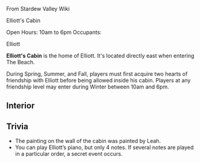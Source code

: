 From Stardew Valley Wiki

Elliott's Cabin

Open Hours: 10am to 6pm Occupants:

Elliott

**Elliott's Cabin** is the home of Elliott. It's located directly east when entering The Beach.

During Spring, Summer, and Fall, players must first acquire two hearts of friendship with Elliott before being allowed inside his cabin. Players at any friendship level may enter during Winter between 10am and 6pm.

## Interior

## Trivia

- The painting on the wall of the cabin was painted by Leah.
- You can play Elliott’s piano, but only 4 notes. If several notes are played in a particular order, a secret event occurs.